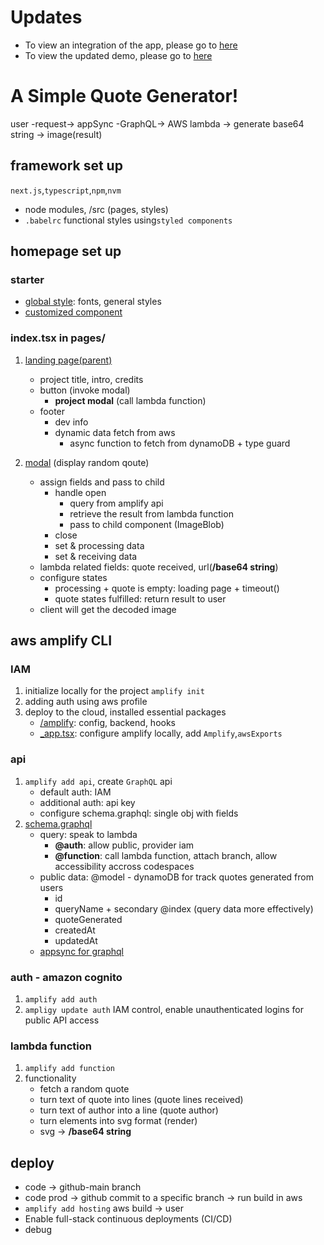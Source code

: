 # Updates
- To view an integration of the app, please go to [here](https://github.com/cptbtptp01/inspirational-quote)
- To view the updated demo, please go to [here](https://inspirational-quotes-16ab0254ba13.herokuapp.com/)
# A Simple Quote Generator!
user -request-> appSync -GraphQL-> AWS lambda -> generate base64 string -> image(result)

## framework set up
`next.js`,`typescript`,`npm`,`nvm`
- node modules, /src (pages, styles)
- `.babelrc` functional styles using`styled components`

## homepage set up

### starter
- [global style](/src/styles/global.css): fonts, general styles 
- [customized component](/components)

### index.tsx in pages/
1. [landing page(parent)](/src/pages/index.tsx)
	- project title, intro, credits
	- button (invoke modal)
		- **project modal** (call lambda function)
	- footer
		- dev info
		- dynamic data fetch from aws
			- async function to fetch from dynamoDB + type guard

2. [modal](/components/quoteGenerator/index.tsx) (display random qoute)
	- assign fields and pass to child 
		- handle open
			+ query from amplify api
			+ retrieve the result from lambda function
			+ pass to child component (ImageBlob)
		- close
		- set & processing data
		- set & receiving data
	- lambda related fields: quote received, url(**/base64 string**)
	- configure states
		- processing + quote is empty: loading page + timeout()
		- quote states fulfilled: return result to user 
	- client will get the decoded image

## aws amplify CLI

### IAM
1. initialize locally for the project `amplify init`
2. adding auth using aws profile
3. deploy to the cloud, installed essential packages
	- [/amplify](/amplify): config, backend, hooks
	- [_app.tsx](/src/pages/_app.tsx): configure amplify locally, add `Amplify`,`awsExports`

### api
1. `amplify add api`, create `GraphQL` api
	- default auth: IAM
	- additional auth: api key
	- configure schema.graphql: single obj with fields
2. [schema.graphql](/amplify/backend/api/)
	- query: speak to lambda
		- **@auth**: allow public, provider iam
		- **@function**: call lambda function, attach branch, allow accessibility accross codespaces
	- public data: @model - dynamoDB for track quotes generated from users
		- id
		- queryName + secondary @index (query data more effectively)
		- quoteGenerated
		- createdAt
		- updatedAt
	- [appsync for graphql](/src/graphql)

### auth - amazon cognito
1. `amplify add auth`
2. `ampligy update auth` IAM control, enable unauthenticated logins for public API access

### lambda function
1. `amplify add function`
2. functionality
	- fetch a random quote
	- turn text of quote into lines (quote lines received)
	- turn text of author into a line (quote author)
	- turn elements into svg format (render)
	- svg -> **/base64 string**

## deploy
- code -> github-main branch
- code prod -> github commit to a specific branch -> run build in aws
- `amplify add hosting` aws build -> user
- Enable full-stack continuous deployments (CI/CD)
- debug


